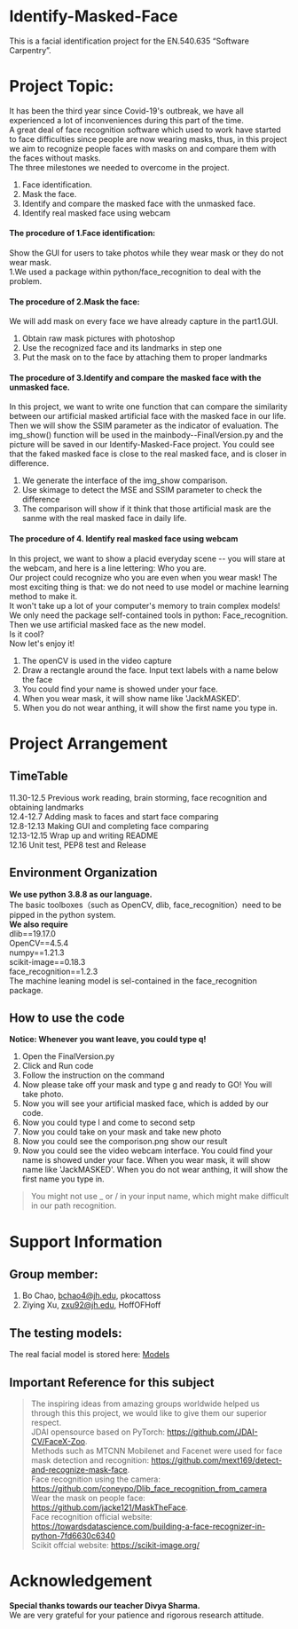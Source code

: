 # Identify-Masked-Face
This is a facial identification project for the EN.540.635 “Software Carpentry”. 



# Project Topic:
It has been the third year since Covid-19's outbreak, we have all experienced a lot of inconveniences during this part of the time.  
A great deal of face recognition software which used to work have started to face difficulties since people are now wearing masks, thus, in this project we aim to recognize people faces with masks on and compare them with the faces without masks.  
The three milestones we needed to overcome in the project.  
1. Face identification.  
2. Mask the face.  
3. Identify and compare the masked face with the unmasked face.  
4. Identify real masked face using webcam



#### The procedure of 1.Face identification:
Show the GUI for users to take photos while they wear mask or they do not wear mask.  
1.We used a package within python/face_recognition to deal with the problem.

#### The procedure of 2.Mask the face:
We will add mask on every face we have already capture in the part1.GUI.  
1. Obtain raw mask pictures with photoshop  
2. Use the recognized face and its landmarks in step one  
3. Put the mask on to the face by attaching them to proper landmarks  


#### The procedure of 3.Identify and compare the masked face with the unmasked face.  
In this project, we want to write one function that can compare the 
similarity between our artificial masked artificial face with the masked face
in our life. Then we will show the SSIM parameter as the indicator of evaluation.
The img_show() function will be used in the mainbody--FinalVersion.py and the picture
will be saved in our Identify-Masked-Face project. 
You could see that the faked masked face is close to the real masked face, and
is closer in difference.
1. We generate the interface of the img_show comparison.
2. Use skimage to detect the MSE and SSIM parameter to check the difference
3. The comparison will show if it think that those artificial mask are the 
sanme with the real masked face in daily life.

#### The procedure of 4. Identify real masked face using webcam
In this project, we want to show a placid everyday scene -- you will stare at the 
webcam, and here is a line lettering: Who you are.  
Our project could recognize who you are even when you wear mask! The most exciting thing is that: we do not need to use model or machine learning method to make it.  
It won't take up a lot of your computer's memory to train complex models! We only need the package self-contained tools in python: Face_recognition.  
Then we use artificial masked face as the new model.  
Is it cool?  
Now let's enjoy it!  

1. The openCV is used in the video capture
2. Draw a rectangle around the face. Input text labels with a name below the face
3. You could find your name is showed under your face. 
4. When you wear mask, it will show name like 'JackMASKED'. 
5. When you do not wear anthing, it will show the first name you type in.


# Project Arrangement

## TimeTable
11.30-12.5 Previous work reading, brain storming, face recognition and obtaining landmarks  
12.4-12.7 Adding mask to faces and start face comparing  
12.8-12.13 Making GUI and completing face comparing  
12.13-12.15 Wrap up and writing README  
12.16 Unit test, PEP8 test and Release  


## Environment Organization
**We use python 3.8.8 as our language.**  
The basic toolboxes（such as OpenCV, dlib, face_recognition）need to be pipped in the python system.    
**We also require**  
dlib==19.17.0  
OpenCV==4.5.4  
numpy==1.21.3  
scikit-image==0.18.3  
face_recognition==1.2.3  
The machine leaning model is sel-contained in the face_recognition package.

## How to use the code
**Notice: Whenever you want leave, you could type q!**  
1. Open the FinalVersion.py  
2. Click and Run code  
3. Follow the instruction on the command  
4. Now please take off your mask and type g and ready to GO! You will take photo.  
5. Now you will see your artificial masked face, which is added by our code.  
6. Now you could type l and come to second setp  
7. Now you could take on your mask and take new photo  
8. Now you could see the comporison.png show our result
9. Now you could see the video webcam interface. You could find your name is showed under your face. When you wear mask, it will show name like 'JackMASKED'. When you do not wear anthing, it will show the first name you type in.

> You might not use _ or / in your input name, which might make difficult in our path recognition.  


# Support Information

## Group member: 
1. Bo Chao, bchao4@jh.edu, pkocattoss  
2. Ziying Xu, zxu92@jh.edu, HoffOFHoff

## The testing models:
The real facial model is stored here: [Models](https://pages.github.com/)

## Important Reference for this subject
> The inspiring ideas from amazing groups worldwide helped us through this this project, we would like to give them our superior respect.  
> JDAI opensource based on PyTorch:  https://github.com/JDAI-CV/FaceX-Zoo.     
> Methods such as MTCNN Mobilenet and Facenet were used for face mask detection and recognition: https://github.com/mext169/detect-and-recognize-mask-face.  
> Face recognition using the camera: https://github.com/coneypo/Dlib_face_recognition_from_camera  
> Wear the mask on people face: https://github.com/jacke121/MaskTheFace.  
> Face recognition official website: https://towardsdatascience.com/building-a-face-recognizer-in-python-7fd6630c6340  
> Scikit offcial website: https://scikit-image.org/  

# Acknowledgement 
**Special thanks towards our teacher Divya Sharma.**  
We are very grateful for your patience and rigorous research attitude.  

